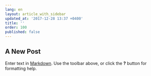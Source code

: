 ```yaml
---
lang: en
layout: article_with_sidebar
updated_at: '2017-12-28 13:37 +0400'
title: ''
order: 100
published: false
---
```

## A New Post

Enter text in [Markdown](http://daringfireball.net/projects/markdown/). Use the toolbar above, or click the **?** button for formatting help.
